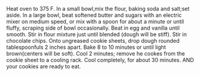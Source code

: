 Heat oven to 375 F. In a small bowl,mix the flour, baking soda and salt;set aside. In a large bowl, beat softened butter and sugars with an electric mixer on medium speed, or mix with a spoon for about a minute or until fluffy, scraping side of bowl occasionally. Beat in egg and vanilla until smooth. Stir in flour mixture just until blended (dough will be stiff). Stir in chocolate chips. Onto ungreased cookie sheets, drop dough rounded tablespoonfuls 2 inches apart. Bake 8 to 10 minutes or until light brown(centers will be soft). Cool 2 minutes; remove he cookes from the cookie sheet to a cooling rack. Cool completely, for about 30 minutes. AND your cookies are ready to eat.